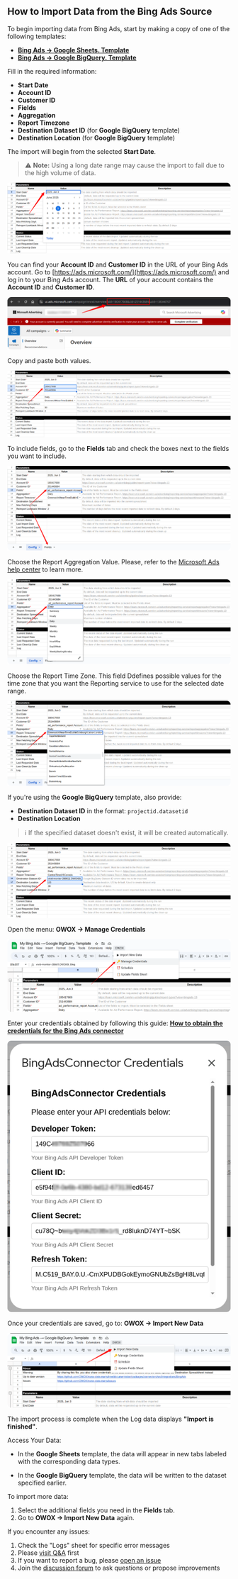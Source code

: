 ## How to Import Data from the Bing Ads Source

To begin importing data from Bing Ads, start by making a copy of one of the following templates:

- [**Bing Ads → Google Sheets. Template**](https://docs.google.com/spreadsheets/d/1OTLrSl1bMDC6IS8eKDYPEOx_LBZZI7kPePh2eTEeiEc/copy)
- [**Bing Ads → Google BigQuery. Template**](https://docs.google.com/spreadsheets/d/1uETkcB5Pq8oN3fed9eNxxdyaycLYJ7ZxRibU1CzuCdA/copy)

Fill in the required information:
- **Start Date**
- **Account ID**
- **Customer ID**
- **Fields**
- **Aggregation**
- **Report Timezone**
- **Destination Dataset ID** (for **Google BigQuery** template)
- **Destination Location** (for **Google BigQuery** template)

The import will begin from the selected **Start Date**.  
> ⚠️ **Note:** Using a long date range may cause the import to fail due to the high volume of data.

![Bing Start Date](res/bing_startdate.png)

You can find your **Account ID** and **Customer ID** in the URL of your Bing Ads account. Go to [https://ads.microsoft.com/](https://ads.microsoft.com/) and log in to your Bing Ads account. The **URL** of your account contains the **Account ID** and **Customer ID**. 

![Bing Add Account](res/bing_addaccount.png)

Copy and paste both values.

![Account ID](res/bing_pasteid.png)

To include fields, go to the **Fields** tab and check the boxes next to the fields you want to include.

![Bing Fields](res/bing_fields.png)

Choose the Report Aggregation Value. Please, refer to the [Microsoft Ads help center](https://learn.microsoft.com/en-us/advertising/reporting-service/reportaggregation?view=bingads-13) to learn more. 

![Bing Aggregation](res/bing_aggregation.png)

Choose the Report Time Zone. This field Ddefines possible values for the time zone that you want the Reporting service to use for the selected date range.

![Bing Time Zone](res/bing_timezone.png)

If you're using the **Google BigQuery** template, also provide:

- **Destination Dataset ID** in the format: `projectid.datasetid`
- **Destination Location**

> ℹ️ If the specified dataset doesn't exist, it will be created automatically.

![Bing Dataset](res/bing_dataset.png)

Open the menu: **OWOX → Manage Credentials**

![Bing Credentials](res/bing_credentials.png)

Enter your credentials obtained by following this guide: [**How to obtain the credentials for the Bing Ads connector**](CREDENTIALS.md)

![Bing Token](res/bing_creds.png)

Once your credentials are saved, go to: **OWOX → Import New Data**

![Bing Import Data](res/bing_import.png)

The import process is complete when the Log data displays **"Import is finished"**. 

Access Your Data:

- In the **Google Sheets** template, the data will appear in new tabs labeled with the corresponding data types.  

- In the **Google BigQuery** template, the data will be written to the dataset specified earlier.

To import more data:

1. Select the additional fields you need in the **Fields** tab.
2. Go to **OWOX → Import New Data** again.

If you encounter any issues:

1. Check the "Logs" sheet for specific error messages
2. Please [visit Q&A](https://github.com/OWOX/owox-data-marts/discussions/categories/q-a) first
3. If you want to report a bug, please [open an issue](https://github.com/OWOX/owox-data-marts/issues)
4. Join the [discussion forum](https://github.com/OWOX/owox-data-marts/discussions) to ask questions or propose improvements 